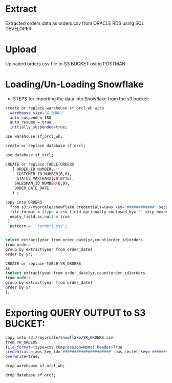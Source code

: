 # Extract
Extracted orders data as orders.csv from ORACLE RDS using SQL DEVELOPER:

# Upload
Uploaded orders.csv file to S3 BUCKET using POSTMAN

# Loading/Un-Loading Snowflake

- STEPS for importing the data into Snowflake from the s3 bucket:

```sh
create or replace warehouse sf_orcl_wh with
  warehouse_size='X-SMALL'
  auto_suspend = 180
  auto_resume = true
  initially_suspended=true;

use warehouse sf_orcl_wh;

create or replace database sf_orcl;

use database sf_orcl;

CREATE or replace TABLE ORDERS
   ( ORDER_ID NUMBER,
	 CUSTOMER_ID NUMBER(6,0),
	 STATUS VARCHAR2(20 BYTE),
	SALESMAN_ID NUMBER(6,0),
	ORDER_DATE DATE
   ) ;

copy into ORDERS  
  from s3://myorcale/snowflake credentials=(aws_key='############' secret_key='###########')
  file_format = (type = csv field_optionally_enclosed_by='"' skip_header = 1 null_if = ('NULL', 'null') 
  empty_field_as_null = true 
 )
  pattern = '.*orders.csv';


select extract(year from order_date)yr,count(order_id)orders
from orders
group by extract(year from order_date)
order by yr;

CREATE or replace TABLE YR_ORDERS
as 
(select extract(year from order_date)yr,count(order_id)orders
from orders
group by extract(year from order_date)
order by yr
);
```

# Exporting QUERY OUTPUT to S3 BUCKET:

```sh
copy into s3://myorcale/snowflake/YR_ORDERS.csv
from YR_ORDERS 
file_format=(type=csv compression=None) header=True
credentials=(aws_key_id='#####################' aws_secret_key='##########################')
overwrite=true;

drop warehouse sf_orcl_wh;

drop database sf_orcl;
```


